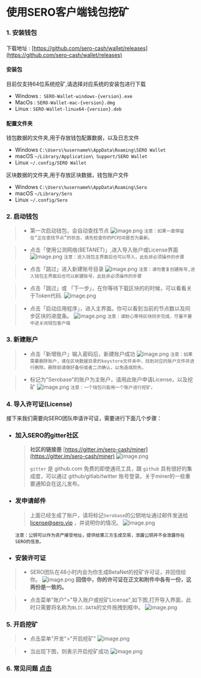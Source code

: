 
# 使用SERO客户端钱包挖矿

### 1. 安装钱包

####  
下载地址 :  [https://github.com/sero-cash/wallet/releases](https://github.com/sero-cash/wallet/releases)

####  安装包
目前仅支持64位系统挖矿,请选择对应系统的安装包进行下载
- Windows :` SERO-Wallet-windows-{version}.exe`
- MacOs : `SERO-Wallet-mac-{version}.dmg`
- Linux : `SERO-Wallet-linux64-{version}.deb`

#### 配置文件夹
钱包数据的文件夹,用于存放钱包配置数据，以及日志文件
- Windows `C:\Users\%username%\AppData\Roaming\SERO Wallet`
- macOS `~/Library/Application\ Support/SERO Wallet`
- Linux `~/.config/SERO Wallet`

区块数据的文件夹,用于存放区块数据，钱包账户文件
- Windows `C:\Users\%username%\AppData\Roaming\Sero`
- macOS `~/Library/Sero`
- Linux `~/.config/Sero`

### 2. 启动钱包
> - 第一次启动钱包，会自动查找节点
![image.png](https://upload-images.jianshu.io/upload_images/13141677-a108c0edffde4003.png?imageMogr2/auto-orient/strip%7CimageView2/2/w/400)
`注意：如果一直停留在“正在查找节点”的状态，请先检查你的PC时间是否为最新。`

> - 点击「使用公测网络(BETANET)」,进入导入账户或License界面
![image.png](https://upload-images.jianshu.io/upload_images/13141677-30b9c6df2ecf7d6c.png?imageMogr2/auto-orient/strip%7CimageView2/2/w/400)
`注意：进入钱包主界面后也可以导入，此处非必须操作的步骤`

> - 点击「跳过」进入新建账号目录
![image.png](https://upload-images.jianshu.io/upload_images/13141677-3bc79fcff4cae30d.png?imageMogr2/auto-orient/strip%7CimageView2/2/w/400)
`注意：请勿重复创建账号,进入钱包主界面后也可以新建账号，此处非必须操作的步骤`

> - 点击「跳过」或 「下一步」，在你等待下载区块的的时候，可以看看关于Token代码.
![image.png](https://upload-images.jianshu.io/upload_images/13141677-2657fc14b2870235.png?imageMogr2/auto-orient/strip%7CimageView2/2/w/400)

> - 点击「启动应用程序」，进入主界面。你可以看到当前的节点数以及同步区块的进度条。
![image.png](https://upload-images.jianshu.io/upload_images/13141677-1d7efaf9f49555c0.png?imageMogr2/auto-orient/strip%7CimageView2/2/w/400)
`注意：请耐心等待区块同步完成，尽量不要中途关闭钱包客户端`

### 3. 新建账户
> - 点击「新增账户」输入密码后，新建账户成功
![image.png](https://upload-images.jianshu.io/upload_images/13141677-9b41928fe9b59ad8.png?imageMogr2/auto-orient/strip%7CimageView2/2/w/400)
`注意：如果需要删除账户，请在区块数据目录的keystore文件夹中，找到对应的账户文件并进行删除。删除前请做好备份或者二次确认，以免造成损失。`

> - 标记为“Serobase”的账户为主账户，请用此账户申请License，以及挖矿
![image.png](https://upload-images.jianshu.io/upload_images/13141677-9f69069d07657471.png?imageMogr2/auto-orient/strip%7CimageView2/2/w/400)
`注意：一个钱包只能用一个账户进行挖矿。`

### 4. 导入许可证(License)

接下来我们需要向SERO团队申请许可证，需要进行下面几个步骤：

* ### **加入SERO的gitter社区**
    > **社区的链接是**
    [https://gitter.im/sero-cash/miner](https://gitter.im/sero-cash/miner)
    ![image.png](https://upload-images.jianshu.io/upload_images/277023-fecac3360cd796e6.png?imageMogr2/auto-orient/strip%7CimageView2/2/w/400)
    >
    > `gitter` 是 github.com 免费的即使通讯工具，跟 `github` 具有很好的集成度，可以通过 github/gitlab/twitter 账号登录。关于miner的一些重要通知会在这儿发布。

* ### **发申请邮件**
    > 上面已经生成了账户，请将标记`Serobase`的公钥地址通过邮件发送给 [license@sero.vip](license@sero.vip) ，并说明你的情况。
    ![image.png](https://upload-images.jianshu.io/upload_images/277023-e72fcce8a23a8578.png?imageMogr2/auto-orient/strip%7CimageView2/2/w/400)

    `注意：公钥可以作为资产接受地址，提供给第三方生成交易，泄露公钥并不会泄露你在SERO的信息。`

* ### **安装许可证**
> - SERO团队在48小时内会为你生成BetaNet的挖矿许可证，并回信给你。
    ![image.png](https://upload-images.jianshu.io/upload_images/277023-ce2d496f2b656112.png?imageMogr2/auto-orient/strip%7CimageView2/2/w/400)
    **回信中，你的许可证在正文和附件中各有一份，这两份是一致的。**

> - 点击菜单"账户">"导入账户或挖矿License",如下图,打开导入界面，此时只需要将名称为`BLIC.DATA`的文件拖拽到框中。
![image.png](https://upload-images.jianshu.io/upload_images/13141677-205221f5fc604f96.png?imageMogr2/auto-orient/strip%7CimageView2/2/w/400)

### 5. 开启挖矿

> - 点击菜单"开发">"开启挖矿"
![image.png](https://upload-images.jianshu.io/upload_images/13141677-5737bc6f5c3355ce.png?imageMogr2/auto-orient/strip%7CimageView2/2/w/400)

> - 当出现下图，则表示开启挖矿成功
![image.png](https://upload-images.jianshu.io/upload_images/13141677-9bbaafcdd86a9f0f.png?imageMogr2/auto-orient/strip%7CimageView2/2/w/400)

### 6. 常见问题 [点击](https://wiki.sero.cash/zh/index.html?file=Start/wallet-trouble-shooting-help)
